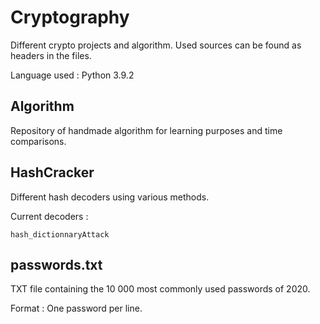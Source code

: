 # Cryptography
Different crypto projects and algorithm. Used sources can be found as headers in the files.

Language used : Python 3.9.2

## Algorithm

Repository of handmade algorithm for learning purposes and time comparisons.

## HashCracker

Different hash decoders using various methods.

Current decoders :

    hash_dictionnaryAttack


## passwords.txt

TXT file containing the 10 000 most commonly used passwords of 2020. 

Format : One password per line.
